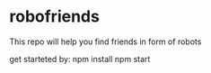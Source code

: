 # robofriends
This repo will help you find friends in form of robots

get starteted by:
npm install
npm start
